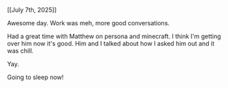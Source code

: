 [[July 7th, 2025]]

Awesome day. Work was meh, more good conversations.

Had a great time with Matthew on persona and minecraft. I think I'm getting over him now it's good. Him and I talked about how I asked him out and it was chill.

Yay.

Going to sleep now!
